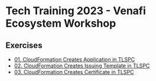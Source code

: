 # Tech Training 2023 - Venafi Ecosystem Workshop

## Exercises
* [01. CloudFormation Creates Application in TLSPC](01/README.md)
* [02. CloudFormation Creates Issuing Template in TLSPC](02/README.md)
* [03. CloudFormation Creates Certificate in TLSPC](02/README.md)
